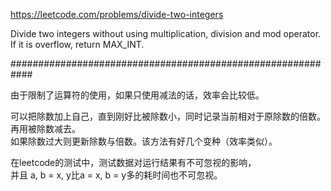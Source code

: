 https://leetcode.com/problems/divide-two-integers

Divide two integers without using multiplication, division and mod operator.   
If it is overflow, return MAX_INT.   

############################################################

由于限制了运算符的使用，如果只使用减法的话，效率会比较低。  

可以把除数加上自己，直到刚好比被除数小，同时记录当前相对于原除数的倍数。再用被除数减去。  
如果除数过大则更新除数与倍数。该方法有好几个变种（效率类似）。  

在leetcode的测试中，测试数据对运行结果有不可忽视的影响，  
并且 a, b = x, y比a = x, b = y多的耗时间也不可忽视。  